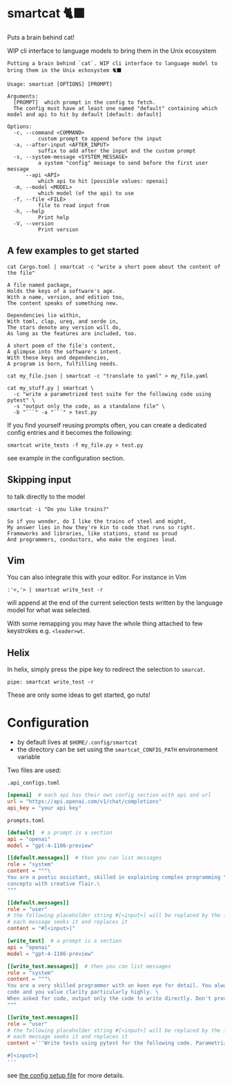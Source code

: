 # smartcat 🐈‍⬛

Puts a brain behind cat!

WIP cli interface to language models to bring them in the Unix ecosystem

```
Putting a brain behind `cat`. WIP cli interface to language model to bring them in the Unix echosystem 🐈‍⬛

Usage: smartcat [OPTIONS] [PROMPT]

Arguments:
  [PROMPT]  which prompt in the config to fetch.
  The config must have at least one named "default" containing which model and api to hit by default [default: default]

Options:
  -c, --command <COMMAND>
          custom prompt to append before the input
  -a, --after-input <AFTER_INPUT>
          suffix to add after the input and the custom prompt
  -s, --system-message <SYSTEM_MESSAGE>
          a system "config" message to send before the first user message
      --api <API>
          which api to hit [possible values: openai]
  -m, --model <MODEL>
          which model (of the api) to use
  -f, --file <FILE>
          file to read input from
  -h, --help
          Print help
  -V, --version
          Print version
```

## A few examples to get started

```
cat Cargo.toml | smartcat -c "write a short poem about the content of the file"

A file named package,
Holds the keys of a software's age.
With a name, version, and edition too,
The content speaks of something new.

Dependencies lie within,
With toml, clap, ureq, and serde in,
The stars denote any version will do,
As long as the features are included, too.

A short poem of the file's content,
A glimpse into the software's intent.
With these keys and dependencies,
A program is born, fulfilling needs.
```

```
cat my_file.json | smartcat -c "translate to yaml" > my_file.yaml
```

```
cat my_stuff.py | smartcat \
  -c "write a parametrized test suite for the following code using pytest" \
  -s "output only the code, as a standalone file" \
  -b "```" -a "```" > test.py
```

If you find yourself reusing prompts often, you can create a dedicated config entries and it becomes the following:

```
smartcat write_tests -f my_file.py > test.py
```

see example in the configuration section.

## Skipping input

to talk directly to the model

```
smartcat -i "Do you like trains?"

So if you wonder, do I like the trains of steel and might,
My answer lies in how they're kin to code that runs so right.
Frameworks and libraries, like stations, stand so proud
And programmers, conductors, who make the engines loud.
```

## Vim

You can also integrate this with your editor. For instance in Vim

```
:'<,'> | smartcat write_test -r
```

will append at the end of the current selection tests written by the language model for what was selected.

With some remapping you may have the whole thing attached to few keystrokes e.g. `<leader>wt`.

## Helix

In helix, simply press the pipe key to redirect the selection to `smarcat`.

```
pipe: smartcat write_test -r
```

These are only some ideas to get started, go nuts!

# Configuration

- by default lives at `$HOME/.config/smartcat`
- the directory can be set using the `smartcat_CONFIG_PATH` environement variable

Two files are used:

`.api_configs.toml`

```toml
[openai]  # each api has their own config section with api and url
url = "https://api.openai.com/v1/chat/completions"
api_key = "your api key"
```

`prompts.toml`

```toml
[default]  # a prompt is a section
api = "openai"
model = "gpt-4-1106-preview"

[[default.messages]]  # then you can list messages
role = "system"
content = """\
You are a poetic assistant, skilled in explaining complex programming \
concepts with creative flair.\
"""

[[default.messages]]
role = "user"
# the following placeholder string #[<input>] will be replaced by the input
# each message seeks it and replaces it
content = "#[<input>]" 

[write_test]  # a prompt is a section
api = "openai"
model = "gpt-4-1106-preview"

[[write_test.messages]]  # then you can list messages
role = "system"
content = """\
You are a very skilled programmer with an keen eye for detail. You always make sure to write clean \
code and you value clarity particularly highly. \
When asked for code, output only the code to write directly. Don't provide explanation.\
"""

[[write_test.messages]]
role = "user"
# the following placeholder string #[<input>] will be replaced by the input
# each message seeks it and replaces it
content ='''Write tests using pytest for the following code. Parametrized it if appropriate.

#[<input>]
'''
```

see [the config setup file](./src/config.rs) for more details.

